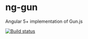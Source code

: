# ng-gun

Angular 5+ implementation of Gun.js

[![Build status][ci-image]][ci-url]

[ci-image]: https://img.shields.io/circleci/project/github/CaliStyle/ng-gun/master.svg
[ci-url]: https://circleci.com/gh/CaliStyle/ng-gun/tree/master
